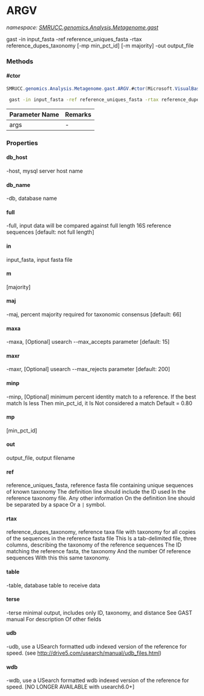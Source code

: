 ﻿# ARGV
_namespace: [SMRUCC.genomics.Analysis.Metagenome.gast](./index.md)_

gast -in input_fasta -ref reference_uniques_fasta -rtax reference_dupes_taxonomy [-mp min_pct_id] [-m majority] -out output_file



### Methods

#### #ctor
```csharp
SMRUCC.genomics.Analysis.Metagenome.gast.ARGV.#ctor(Microsoft.VisualBasic.CommandLine.CommandLine)
```
```bash
 gast -in input_fasta -ref reference_uniques_fasta -rtax reference_dupes_taxonomy [-mp min_pct_id] [-m majority] -out output_file
 ```

|Parameter Name|Remarks|
|--------------|-------|
|args|-|



### Properties

#### db_host
-host, mysql server host name
#### db_name
-db, database name
#### full
-full, input data will be compared against full length 16S reference sequences [default: not full length]
#### in
input_fasta, input fasta file
#### m
[majority]
#### maj
-maj, percent majority required for taxonomic consensus [default: 66]
#### maxa
-maxa, [Optional] usearch --max_accepts parameter [default: 15]
#### maxr
-maxr, [Optional] usearch --max_rejects parameter [default: 200]
#### minp
-minp, [Optional] minimum percent identity match to a reference.
 If the best match Is less Then min_pct_id, it Is Not considered a match
 Default = 0.80
#### mp
[min_pct_id]
#### out
output_file, output filename
#### ref
reference_uniques_fasta, reference fasta file containing unique sequences of known taxonomy
 The definition line should include the ID used In the reference taxonomy file.
 Any other information On the definition line should be separated by a space Or a ``|`` symbol.
#### rtax
reference_dupes_taxonomy, reference taxa file with taxonomy for all copies of the sequences in 
 the reference fasta file 
 This Is a tab-delimited file, three columns, describing the taxonomy of the reference sequences
 The ID matching the reference fasta, the taxonomy And the number Of reference sequences With this 
 this same taxonomy.
#### table
-table, database table to receive data
#### terse
-terse minimal output, includes only ID, taxonomy, and distance
 See GAST manual For description Of other fields
#### udb
-udb, use a USearch formatted udb indexed version of the reference for speed. 
 (see http://drive5.com/usearch/manual/udb_files.html)
#### wdb
-wdb, use a USearch formatted wdb indexed version of the reference for speed. 
 [NO LONGER AVAILABLE with usearch6.0+]

